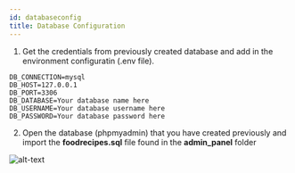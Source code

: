 ```yaml
---
id: databaseconfig
title: Database Configuration
---
```


1. Get the credentials from previously created database and add in the environment configuratin (.env file).

```
DB_CONNECTION=mysql
DB_HOST=127.0.0.1
DB_PORT=3306
DB_DATABASE=Your database name here
DB_USERNAME=Your database username here
DB_PASSWORD=Your database password here
```


2. Open the database (phpmyadmin) that you have created previously and import the <b>foodrecipes.sql</b> file found in the <b>admin_panel</b> folder

![alt-text](assets/img/adminpanel/10.png)
